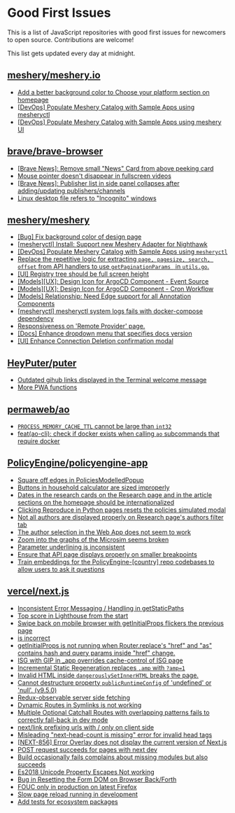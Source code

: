 # Good First Issues

This is a list of JavaScript repositories with good first issues for newcomers to open source. Contributions are welcome!

This list gets updated every day at midnight.

## [meshery/meshery.io](https://github.com/meshery/meshery.io)

- [Add a better background color to Choose your platform section on homepage](https://github.com/meshery/meshery.io/issues/1735)
- [[DevOps] Populate Meshery Catalog with Sample Apps using mesheryctl](https://github.com/meshery/meshery.io/issues/1650)
- [[DevOps] Populate Meshery Catalog with Sample Apps using meshery UI](https://github.com/meshery/meshery.io/issues/1699)

## [brave/brave-browser](https://github.com/brave/brave-browser)

- [[Brave News]: Remove small "News" Card from above peeking card](https://github.com/brave/brave-browser/issues/38188)
- [Mouse pointer doesn't disappear in fullscreen videos](https://github.com/brave/brave-browser/issues/17292)
- [[Brave News]: Publisher list in side panel collapses after adding/updating publishers/channels](https://github.com/brave/brave-browser/issues/36550)
- [Linux desktop file refers to "Incognito" windows](https://github.com/brave/brave-browser/issues/37623)

## [meshery/meshery](https://github.com/meshery/meshery)

- [[Bug] Fix background color of design page](https://github.com/meshery/meshery/issues/10775)
- [[mesheryctl] Install: Support new Meshery Adapter for Nighthawk](https://github.com/meshery/meshery/issues/10371)
- [[DevOps] Populate Meshery Catalog with Sample Apps using `mesheryctl`](https://github.com/meshery/meshery/issues/10458)
- [Replace the repetitive logic for extracting `page, pagesize, search, offset` from API handlers to use  `getPaginationParams ` in `utils.go`.](https://github.com/meshery/meshery/issues/10825)
- [[UI] Registry tree should be full screen height](https://github.com/meshery/meshery/issues/9595)
- [[Models][UX]: Design Icon for ArgoCD Component - Event Source](https://github.com/meshery/meshery/issues/10298)
- [[Models][UX]: Design Icon for ArgoCD Component - Cron Workflow](https://github.com/meshery/meshery/issues/10296)
- [[Models] Relationship: Need Edge support for all Annotation Components](https://github.com/meshery/meshery/issues/10278)
- [[mesheryctl] mesheryctl system logs fails with docker-compose dependency](https://github.com/meshery/meshery/issues/10777)
- [Responsiveness on 'Remote Provider' page.](https://github.com/meshery/meshery/issues/10743)
- [[Docs] Enhance dropdown menu that specifies docs version](https://github.com/meshery/meshery/issues/9227)
- [[UI] Enhance Connection Deletion confirmation modal](https://github.com/meshery/meshery/issues/10558)

## [HeyPuter/puter](https://github.com/HeyPuter/puter)

- [Outdated gihub links displayed in the Terminal welcome message](https://github.com/HeyPuter/puter/issues/393)
- [More PWA functions](https://github.com/HeyPuter/puter/issues/276)

## [permaweb/ao](https://github.com/permaweb/ao)

- [`PROCESS_MEMORY_CACHE_TTL` cannot be large than `int32`](https://github.com/permaweb/ao/issues/666)
- [feat(ao-cli): check if docker exists when calling `ao` subcommands that require docker](https://github.com/permaweb/ao/issues/102)

## [PolicyEngine/policyengine-app](https://github.com/PolicyEngine/policyengine-app)

- [Square off edges in PoliciesModelledPopup](https://github.com/PolicyEngine/policyengine-app/issues/1730)
- [Buttons in household calculator are sized improperly](https://github.com/PolicyEngine/policyengine-app/issues/1757)
- [Dates in the research cards on the Research page and in the article sections on the homepage should be internationalized](https://github.com/PolicyEngine/policyengine-app/issues/1735)
- [Clicking Reproduce in Python pages resets the policies simulated modal](https://github.com/PolicyEngine/policyengine-app/issues/1732)
- [Not all authors are displayed properly on Research page's authors filter tab ](https://github.com/PolicyEngine/policyengine-app/issues/1554)
- [The author selection in the Web App does not seem to work](https://github.com/PolicyEngine/policyengine-app/issues/1726)
- [Zoom into the graphs of the Microsim seems broken ](https://github.com/PolicyEngine/policyengine-app/issues/1720)
- [Parameter underlining is inconsistent](https://github.com/PolicyEngine/policyengine-app/issues/1691)
- [Ensure that API page displays properly on smaller breakpoints](https://github.com/PolicyEngine/policyengine-app/issues/1593)
- [Train embeddings for the PolicyEngine-[country] repo codebases to allow users to ask it questions](https://github.com/PolicyEngine/policyengine-app/issues/512)

## [vercel/next.js](https://github.com/vercel/next.js)

- [Inconsistent Error Messaging / Handling in getStaticPaths](https://github.com/vercel/next.js/issues/41281)
- [Top score in Lighthouse from the start](https://github.com/vercel/next.js/issues/40418)
- [Swipe back on mobile browser with getInitialProps flickers the previous page](https://github.com/vercel/next.js/issues/10465)
- [<AppTree /> is incorrect](https://github.com/vercel/next.js/issues/9336)
- [getInitialProps is not running when Router.replace's "href" and "as" contains hash and query params inside "href" change.](https://github.com/vercel/next.js/issues/10900)
- [ISG with GIP in _app overrides cache-control of ISG page](https://github.com/vercel/next.js/issues/14244)
- [Incremental Static Regeneration replaces `.amp` with `?amp=1`](https://github.com/vercel/next.js/issues/14251)
- [Invalid HTML inside `dangerouslySetInnerHTML` breaks the page.](https://github.com/vercel/next.js/issues/14797)
- [Cannot destructure property `publicRuntimeConfig` of 'undefined' or 'null'. (v9.5.0)](https://github.com/vercel/next.js/issues/15568)
- [Redux-observable server side fetching](https://github.com/vercel/next.js/issues/15971)
- [Dynamic Routes in Symlinks is not working](https://github.com/vercel/next.js/issues/16660)
- [Multiple Optional Catchall Routes with overlapping patterns fails to correctly fall-back in dev mode](https://github.com/vercel/next.js/issues/17367)
- [next/link prefixing urls with / only on client side](https://github.com/vercel/next.js/issues/19922)
- [Misleading "next-head-count is missing" error for invalid head tags](https://github.com/vercel/next.js/issues/20924)
- [[NEXT-856] Error Overlay does not display the current version of Next.js](https://github.com/vercel/next.js/issues/47124)
- [POST request succeeds for pages with next dev](https://github.com/vercel/next.js/issues/38863)
- [Build occasionally fails complains about missing modules but also succeeds](https://github.com/vercel/next.js/issues/15874)
- [Es2018 Unicode Property Escapes Not working](https://github.com/vercel/next.js/issues/19303)
- [Bug in Resetting the Form DOM on Browser Back/Forth](https://github.com/vercel/next.js/issues/6128)
- [FOUC only in production on latest Firefox](https://github.com/vercel/next.js/issues/22465)
- [Slow page reload running in development](https://github.com/vercel/next.js/issues/25108)
- [Add tests for ecosystem packages](https://github.com/vercel/next.js/issues/31690)


